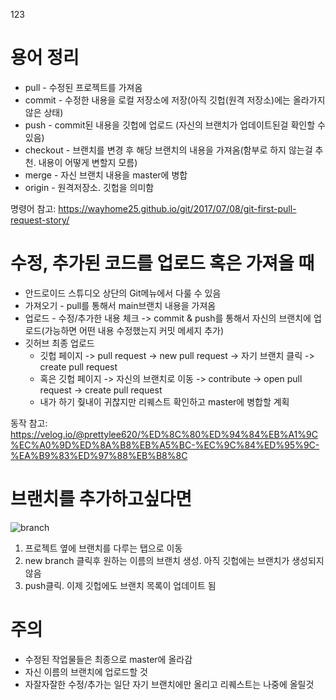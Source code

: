 
123

# 용어 정리
* pull - 수정된 프로젝트를 가져옴
* commit - 수정한 내용을 로컬 저장소에 저장(아직 깃헙(원격 저장소)에는 올라가지 않은 상태)
* push - commit된 내용을 깃헙에 업로드 (자신의 브랜치가 업데이트된걸 확인할 수 있음)
* checkout - 브랜치를 변경 후 해당 브랜치의 내용을 가져옴(함부로 하지 않는걸 추천. 내용이 어떻게 변할지 모름)
* merge - 자신 브랜치 내용을 master에 병합
* origin - 원격저장소. 깃헙을 의미함


명령어 참고: https://wayhome25.github.io/git/2017/07/08/git-first-pull-request-story/

# 수정, 추가된 코드를 업로드 혹은 가져올 때
* 안드로이드 스튜디오 상단의 Git메뉴에서 다룰 수 있음
* 가져오기 - pull를 통해서 main브랜치 내용을 가져옴
* 업로드 - 수정/추가한 내용 체크 -> commit & push를 통해서 자신의 브랜치에 업로드(가능하면 어떤 내용 수정했는지 커밋 메세지 추가)
* 깃허브 최종 업로드
    * 깃헙 페이지 -> pull request -> new pull request -> 자기 브랜치 클릭 -> create pull request
    * 혹은 깃헙 페이지 -> 자신의 브랜치로 이동 -> contribute -> open pull request -> create pull request
    * 내가 하기 줮내이 귀찮지만 리퀘스트 확인하고 master에 병합할 계획 

동작 참고: https://velog.io/@prettylee620/%ED%8C%80%ED%94%84%EB%A1%9C%EC%A0%9D%ED%8A%B8%EB%A5%BC-%EC%9C%84%ED%95%9C-%EA%B9%83%ED%97%88%EB%B8%8C

# 브랜치를 추가하고싶다면 
![branch](https://github.com/user-attachments/assets/8fd41ddc-482f-46eb-8ffb-5f947f2d0ab2)

1. 프로젝트 옆에 브랜치를 다루는 탭으로 이동
2. new branch 클릭후 원하는 이름의 브랜치 생성. 아직 깃헙에는 브랜치가 생성되지않음
3. push클릭. 이제 깃헙에도 브랜치 목록이 업데이트 됨

# 주의
* 수정된 작업물들은 최종으로 master에 올라감
* 자신 이름의 브랜치에 업로드할 것
* 자잘자잘한 수정/추가는 일단 자기 브랜치에만 올리고 리퀘스트는 나중에 올릴것





